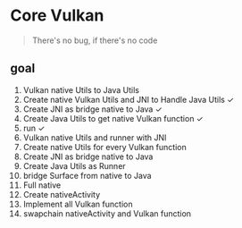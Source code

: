 # Core Vulkan
> There's no bug, if there's no code
## goal
1. Vulkan native Utils to Java Utils
  1. Create native Vulkan Utils and JNI to Handle Java Utils ✓
  2. Create JNI as bridge native to Java ✓
  3. Create Java Utils to get native Vulkan function ✓
  4. run ✓
2. Vulkan native Utils and runner with JNI
  1. Create native Utils for every Vulkan function
  2. Create JNI as bridge native to Java
  3. Create Java Utils as Runner
  4. bridge Surface from native to Java
3. Full native
  1. Create nativeActivity
  2. Implement all Vulkan function
  3. swapchain nativeActivity and Vulkan function